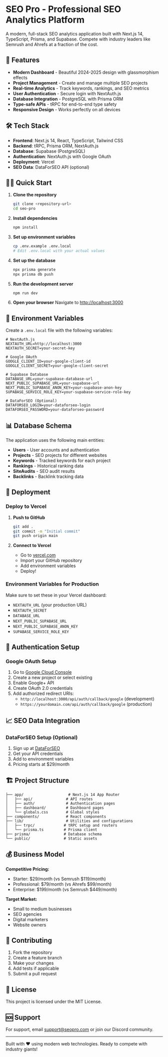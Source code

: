 # SEO Pro - Professional SEO Analytics Platform

A modern, full-stack SEO analytics application built with Next.js 14, TypeScript, Prisma, and Supabase. Compete with industry leaders like Semrush and Ahrefs at a fraction of the cost.

## 🚀 Features

- **Modern Dashboard** - Beautiful 2024-2025 design with glassmorphism effects
- **Project Management** - Create and manage multiple SEO projects
- **Real-time Analytics** - Track keywords, rankings, and SEO metrics
- **User Authentication** - Secure login with NextAuth.js
- **Database Integration** - PostgreSQL with Prisma ORM
- **Type-safe APIs** - tRPC for end-to-end type safety
- **Responsive Design** - Works perfectly on all devices

## 🛠️ Tech Stack

- **Frontend**: Next.js 14, React, TypeScript, Tailwind CSS
- **Backend**: tRPC, Prisma ORM, NextAuth.js
- **Database**: Supabase (PostgreSQL)
- **Authentication**: NextAuth.js with Google OAuth
- **Deployment**: Vercel
- **SEO Data**: DataForSEO API (optional)

## 🏃‍♂️ Quick Start

1. **Clone the repository**
   ```bash
   git clone <repository-url>
   cd seo-pro
   ```

2. **Install dependencies**
   ```bash
   npm install
   ```

3. **Set up environment variables**
   ```bash
   cp .env.example .env.local
   # Edit .env.local with your actual values
   ```

4. **Set up the database**
   ```bash
   npx prisma generate
   npx prisma db push
   ```

5. **Run the development server**
   ```bash
   npm run dev
   ```

6. **Open your browser**
   Navigate to [http://localhost:3000](http://localhost:3000)

## 🔧 Environment Variables

Create a `.env.local` file with the following variables:

```env
# NextAuth.js
NEXTAUTH_URL=http://localhost:3000
NEXTAUTH_SECRET=your-secret-key

# Google OAuth
GOOGLE_CLIENT_ID=your-google-client-id
GOOGLE_CLIENT_SECRET=your-google-client-secret

# Supabase Database
DATABASE_URL=your-supabase-database-url
NEXT_PUBLIC_SUPABASE_URL=your-supabase-url
NEXT_PUBLIC_SUPABASE_ANON_KEY=your-supabase-anon-key
SUPABASE_SERVICE_ROLE_KEY=your-supabase-service-role-key

# DataForSEO (Optional)
DATAFORSEO_LOGIN=your-dataforseo-login
DATAFORSEO_PASSWORD=your-dataforseo-password
```

## 📊 Database Schema

The application uses the following main entities:

- **Users** - User accounts and authentication
- **Projects** - SEO projects for different websites
- **Keywords** - Tracked keywords for each project
- **Rankings** - Historical ranking data
- **SiteAudits** - SEO audit results
- **Backlinks** - Backlink tracking data

## 🚀 Deployment

### Deploy to Vercel

1. **Push to GitHub**
   ```bash
   git add .
   git commit -m "Initial commit"
   git push origin main
   ```

2. **Connect to Vercel**
   - Go to [vercel.com](https://vercel.com)
   - Import your GitHub repository
   - Add environment variables
   - Deploy!

### Environment Variables for Production

Make sure to set these in your Vercel dashboard:
- `NEXTAUTH_URL` (your production URL)
- `NEXTAUTH_SECRET`
- `DATABASE_URL`
- `NEXT_PUBLIC_SUPABASE_URL`
- `NEXT_PUBLIC_SUPABASE_ANON_KEY`
- `SUPABASE_SERVICE_ROLE_KEY`

## 🔐 Authentication Setup

### Google OAuth Setup

1. Go to [Google Cloud Console](https://console.cloud.google.com)
2. Create a new project or select existing
3. Enable Google+ API
4. Create OAuth 2.0 credentials
5. Add authorized redirect URIs:
   - `http://localhost:3000/api/auth/callback/google` (development)
   - `https://yourdomain.com/api/auth/callback/google` (production)

## 📈 SEO Data Integration

### DataForSEO Setup (Optional)

1. Sign up at [DataForSEO](https://dataforseo.com)
2. Get your API credentials
3. Add to environment variables
4. Pricing starts at $29/month

## 🏗️ Project Structure

```
├── app/                    # Next.js 14 App Router
│   ├── api/               # API routes
│   ├── auth/              # Authentication pages
│   ├── dashboard/         # Dashboard pages
│   └── globals.css        # Global styles
├── components/            # React components
├── lib/                   # Utilities and configurations
│   ├── trpc/             # tRPC setup and routers
│   └── prisma.ts         # Prisma client
├── prisma/               # Database schema
└── public/               # Static assets
```

## 💰 Business Model

**Competitive Pricing:**
- Starter: $29/month (vs Semrush $119/month)
- Professional: $79/month (vs Ahrefs $99/month)
- Enterprise: $199/month (vs Semrush $449/month)

**Target Market:**
- Small to medium businesses
- SEO agencies
- Digital marketers
- Website owners

## 🤝 Contributing

1. Fork the repository
2. Create a feature branch
3. Make your changes
4. Add tests if applicable
5. Submit a pull request

## 📄 License

This project is licensed under the MIT License.

## 🆘 Support

For support, email support@seopro.com or join our Discord community.

---

Built with ❤️ using modern web technologies. Ready to compete with industry giants!
